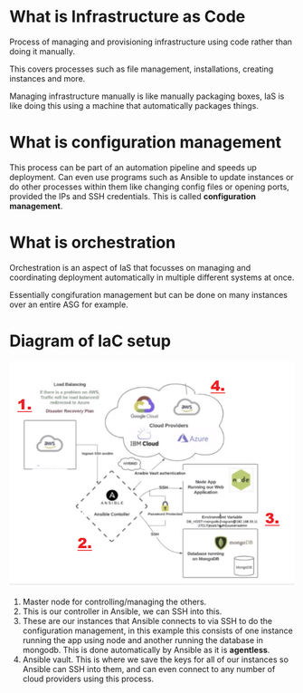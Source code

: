 # What is Infrastructure as Code

Process of managing and provisioning infrastructure using code rather than doing it manually.

This covers processes such as file management, installations, creating instances and more.

Managing infrastructure manually is like manually packaging boxes, IaS is like doing this using a machine that automatically packages things.


# What is configuration management

This process can be part of an automation pipeline and speeds up deployment. Can even use programs such as Ansible to update instances or do other processes within them like changing config files or opening ports, provided the IPs and SSH credentials. This is called **configuration management**.

# What is orchestration

Orchestration is an aspect of IaS that focusses on managing and coordinating deployment automatically in multiple different systems at once. 

Essentially congifuration management but can be done on many instances over an entire ASG for example.

# Diagram of IaC setup

![ansiblescrsh.png](ansiblescrsh.png)

1. Master node for controlling/managing the others.
2. This is our controller in Ansible, we can SSH into this. 
3. These are our instances that Ansible connects to via SSH to do the configuration management, in this example this consists of one instance running the app using node and another running the database in mongodb. This is done automatically by Ansible as it is **agentless**.
4. Ansible vault. This is where we save the keys for all of our instances so Ansible can SSH into them, and can even connect to any number of cloud providers using this process. 